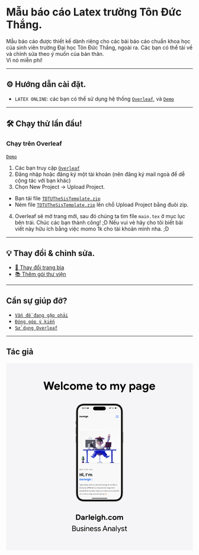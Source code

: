 # Mẫu báo cáo Latex trường Tôn Đức Thắng.
  Mẫu báo cáo được thiết kế dành riêng cho các bài báo cáo chuẩn khoa học của sinh viên trường Đại học Tôn Đức Thắng, ngoài ra. Các bạn có thể tải về và chỉnh sửa theo ý muốn của bản thân.\
  Vì nó miễn phí!

---
## ⚙️ Hướng dẫn cài đặt.
- `LATEX ONLINE`: các bạn có thể sử dụng hệ thống [`Overleaf`](https://www.overleaf.com), và [`Demo`](https://www.overleaf.com/read/jqdmjdhmfpqk)
---
## 🛠 Chạy thử lần đầu!

### Chạy trên Overleaf
[`Demo`](https://www.overleaf.com/read/jqdmjdhmfpqk)
1. Các bạn truy cập [`Overleaf`](https://www.overleaf.com/)
2. Đăng nhập hoặc đăng ký một tài khoản (nên đăng ký mail ngoà để dễ cộng tác với bạn khác)
3. Chọn New Project -> Upload Project.
- Bạn tải file [`TDTUTheSisTemplate.zip`](https://github.com/darleyx2/TDTUTheSisTemplate/archive/refs/heads/main.zip)
- Ném file [`TDTUTheSisTemplate.zip`](https://github.com/darleyx2/TDTUTheSisTemplate/archive/refs/heads/main.zip) lên chỗ Upload Project bằng đuôi zip.
4. Overleaf sẽ mở trang mới, sau đó chúng ta tìm file `main.tex` ở mục lục bên trái.
Chúc các bạn thành công! ;D
Nếu vui vẻ hãy cho tôi biết bài viết này hữu ích bằng việc momo 1k cho tài khoản mình nha. ;D

---

## 💡 Thay đổi & chỉnh sửa.
- [📝 Thay đổi trang bìa](https://github.com/Darley2x/tdtu-latex-report-form/blob/main/AdjustmentIntroductionPage.md)
- [📚 Thêm gói thư viện](https://github.com/Darley2x/tdtu-latex-report-form/blob/main/AdditionPackage.md)

---

## Cần sự giúp đỡ?
* [`Vấn đề đang gặp phải`](https://github.com/darleyx2/tdtu-latex-report-form/issues/new/choose)
* [`Đóng góp ý kiến`](https://github.com/darleyx2/tdtu-latex-report-form/discussions)
* [`Sử dụng Overleaf`](https://github.com/darleyx2/)
---

## Tác giả

[<img align="left" alt="Duong Nguyen | Website" src="https://github.com/darleigh/site/blob/main/demo.png" />][website]

[website]: https://darleigh.com

